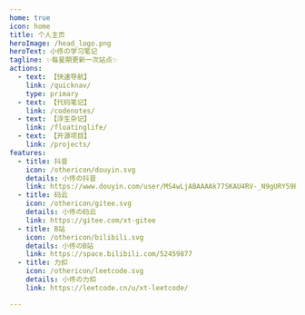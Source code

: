```yaml
---
home: true
icon: home
title: 个人主页
heroImage: /head_logo.png
heroText: 小佟の学习笔记
tagline: ✨每星期更新一次站点✨
actions:
  - text: 【快速导航】
    link: /quicknav/
    type: primary
  - text: 【代码笔记】
    link: /codenotes/
  - text: 【浮生杂记】
    link: /floatinglife/
  - text: 【开源项目】
    link: /projects/
features:
  - title: 抖音
    icon: /othericon/douyin.svg
    details: 小佟の抖音
    link: https://www.douyin.com/user/MS4wLjABAAAAk77SKAU4RV-_N9gURY59Bbbg82Wlbw7QQVftHhMdRPM
  - title: 码云
    icon: /othericon/gitee.svg
    details: 小佟の码云
    link: https://gitee.com/xt-gitee
  - title: B站
    icon: /othericon/bilibili.svg
    details: 小佟のB站
    link: https://space.bilibili.com/52459877
  - title: 力扣
    icon: /othericon/leetcode.svg
    details: 小佟の力扣
    link: https://leetcode.cn/u/xt-leetcode/

---
```


